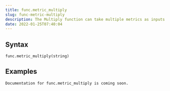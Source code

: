 ```yaml
---
title: func.metric_multiply
slug: func-metric-multiply
description: The Multiply function can take multiple metrics as inputs and multiply the values of the metrics
date: 2022-01-25T07:40:04
---
```



## Syntax



```
func.metric_multiply(string)
```


## Examples



```
Documentation for func.metric_multiply is coming soon.
```
